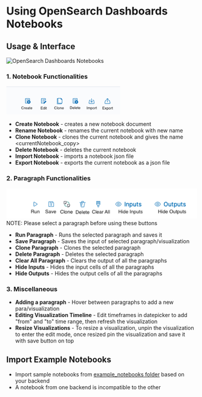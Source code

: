 # Using OpenSearch Dashboards Notebooks

## Usage & Interface

![OpenSearch Dashboards Notebooks](./images/dashboards-notebooks.gif)

### 1. Notebook Functionalities

![OpenSearch Dashboards Notebooks](./images/notebook-buttons.png)

- **Create Notebook** - creates a new notebook document
- **Rename Notebook** - renames the current notebook with new name
- **Clone Notebook** - clones the current notebook and gives the name <currentNotebook_copy>
- **Delete Notebook** - deletes the current notebook
- **Import Notebook** - imports a notebook json file
- **Export Notebook** - exports the current notebook as a json file

### 2. Paragraph Functionalities

![OpenSearch Dashboards Notebooks](./images/paragraph-buttons.png)
NOTE: Please select a paragraph before using these buttons

- **Run Paragraph** - Runs the selected paragraph and saves it
- **Save Paragraph** - Saves the input of selected paragraph/visualization
- **Clone Paragraph** - Clones the selected paragraph
- **Delete Paragraph** - Deletes the selected paragraph
- **Clear All Paragraph** - Clears the output of all the paragraphs
- **Hide Inputs** - Hides the input cells of all the paragraphs
- **Hide Outputs** - Hides the output cells of all the paragraphs

### 3. Miscellaneous

- **Adding a paragraph** - Hover between paragraphs to add a new para/visualization
- **Editing Visualization Timeline** - Edit timeframes in datepicker to add "from" and "to" time range, then refresh the visualization
- **Resize Visualizations** - To resize a visualization, unpin the visualization to enter the edit mode, once resized pin the visualization and save it with save button on top

## Import Example Notebooks

- Import sample notebooks from [example_notebooks folder](https://github.com/opensearch-project/dashboards-notebooks/tree/dev) based on your backend
- A notebook from one backend is incompatible to the other
